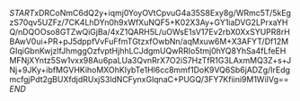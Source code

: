 $START$xDRCoNmC6dQ2y+iqmj0YoyOVtCpvuG4a35S8Exy8g/WRmc5T/5kEgzS70qv5UZFz/7CK4LhDYn0h9xWfXuNQF5+K02X3Ay+GY1iaDVG2LPrxaYHQ/nDQOOso8GTZwQiGjBa/4xZ1QARH5L/uOWsE1sV17Ev2rbX0XxSYUPR8rHBAwV0ui+PR+pJ5dppfVvFuFfmTGtzxfOwbNn/aqMxuw6M+X3AFYT/Df12MGIqiGbnKwjzlfJhmggOzfvptHjhhLCJdgmUQwRRIo5tmj0hYQ8YhSa4fLfeEHMFNjXYntz5Sw1vxx98Au6paLUa3QvnRrX7O2iS7HzTfR1G3LAxmMQ3Z+s+JNj+9JKy+ibfMGVHKihoMXOhKIybTe1Hl6cc8mmf1DoK9VQ6Sb6jADZg/IrEdgmcfgjPdt2gBUXfdjdRUxjS3ldNCFynxGlqnaC+PUGQ/3FY7Kfiini9M1WiIVg==$END$